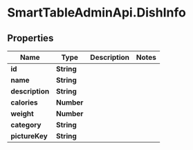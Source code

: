 # SmartTableAdminApi.DishInfo

## Properties

Name | Type | Description | Notes
------------ | ------------- | ------------- | -------------
**id** | **String** |  | 
**name** | **String** |  | 
**description** | **String** |  | 
**calories** | **Number** |  | 
**weight** | **Number** |  | 
**category** | **String** |  | 
**pictureKey** | **String** |  | 


